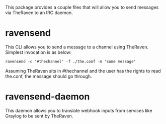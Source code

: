 This package provides a couple files that will allow you to send messages via TheRaven to an IRC daemon.

# ravensend

This CLI allows you to send a message to a channel using TheRaven. Simplest invocation is as below:

```
ravensend -c '#thechannel' -f ./the.conf -m 'some message'
```

Assuming TheRaven sits in #thechannel and the user has the rights to read the.conf, the message should go through.

# ravensend-daemon

This daemon allows you to translate webhook inputs from services like Graylog to be sent by TheRaven.
